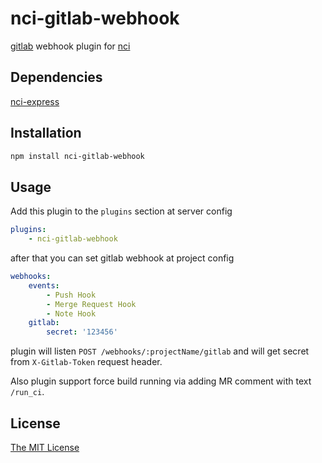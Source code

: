 # nci-gitlab-webhook

[gitlab](https://gitlab.com) webhook plugin for [nci](https://github.com/node-ci/nci)

## Dependencies

[nci-express](https://github.com/node-ci/nci-express)

## Installation

```sh
npm install nci-gitlab-webhook
```

## Usage

Add this plugin to the `plugins` section at server config
```yml
plugins:
    - nci-gitlab-webhook
```
after that you can set gitlab webhook at project config
```yml
webhooks:
    events:
        - Push Hook
        - Merge Request Hook
        - Note Hook
    gitlab:
        secret: '123456'
```
plugin will listen `POST /webhooks/:projectName/gitlab` and will get secret
from ```X-Gitlab-Token``` request header.

Also plugin support force build running via adding MR comment with text `/run_ci`.

## License

[The MIT License](https://raw.githubusercontent.com/node-ci/nci-gitlab-webhook/master/LICENSE)
